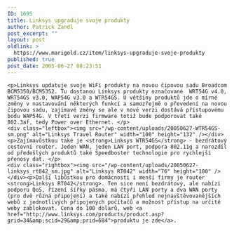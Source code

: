 ```yaml
---
ID: 1695
title: Linksys upgraduje svoje produkty
author: Patrick Zandl
post_excerpt: ""
layout: post
oldlink: >
  https://www.marigold.cz/item/linksys-upgraduje-svoje-produkty
published: true
post_date: 2005-06-27 08:23:51
---
```

	<p>Linksys updatuje svoje WiFi produkty na novou čipovou sadu Broadcom BCM5350/BCM5352. Tu dostanou Linksys produkty označované  WRT54G v4.0, WRT54GS v3.0, WAP54G v3.0 a WTR54GS. U většiny produktů jde o mírné změny v nastavování některých funkcí a samozřejmě o převedení na novou čipovou sadu, zajímavé změny se ale v nové verzi dostává přístupovému bodu WAP54G. V třetí verzi firmware totiž bude podporovat také 802.3af, tedy Power over Ethernet. </p>
	<div class="leftbox"><img src="/wp-content/uploads/20050627-WTR54GS-sm.png" alt="Linksys Travel Router" width="100" height="132" /></div><p>Zajímavůstkou také je <strong>Linksys WTR54GS</strong> - bezdrátový cestovní router. Jeden WAN, jeden LAN port, podpora 802.11g a narozdíl od předešlých produktů také Speedboster technologie pro rychlejší přenosy dat. </p>
	<div class="rightbox"><img src="/wp-content/uploads/20050627-linksys_rt042_sm.jpg" alt="Linksys RT042" width="76" height="100" /></div><p>Další libůstkou pro domácnosti i menší firmy je router <strong>Linksys RT042</strong>. Ten sice není bezdrátový, ale nabízí podporu QoS, řízení šířky pásma, má čtyři LAN porty a dva WAN porty (pro dvě různá připojení) a také nabízí přehled nejnavštěvovanějších webů z jednotlivých připojených počítačů a možnost přístup na určité weby zablokovat. Cena do 100 dolarů, web <a href="http://www.linksys.com/products/product.asp?grid=34&amp;scid=29&amp;prid=684">produktu je zde</a>.
</p>